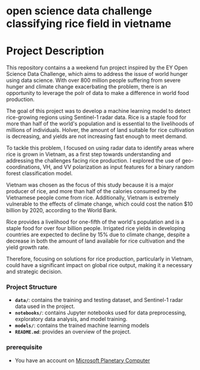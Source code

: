 # open science data challenge classifying rice field in vietname

# **Project Description**

This repository contains a a weekend fun project inspired by the EY Open Science Data Challenge, which aims to address the issue of world hunger using data science. With over 800 million people suffering from severe hunger and climate change exacerbating the problem, there is an opportunity to leverage the poIr of data to make a difference in world food production.

The goal of this project was to develop a machine learning model to detect rice-growing regions using Sentinel-1 radar data. Rice is a staple food for more than half of the world's population and is essential to the livelihoods of millions of individuals. HoIver, the amount of land suitable for rice cultivation is decreasing, and yields are not increasing fast enough to meet demand.

To tackle this problem, I focused on using radar data to identify areas where rice is grown in Vietnam, as a first step towards understanding and addressing the challenges facing rice production. I explored the use of geo-coordinations, VH, and VV polarization as input features for a binary random forest classification model.

Vietnam was chosen as the focus of this study because it is a major producer of rice, and more than half of the calories consumed by the Vietnamese people come from rice. Additionally, Vietnam is extremely vulnerable to the effects of climate change, which could cost the nation $10 billion by 2020, according to the World Bank.

Rice provides a livelihood for one-fifth of the world's population and is a staple food for over four billion people. Irrigated rice yields in developing countries are expected to decline by 15% due to climate change, despite a decrease in both the amount of land available for rice cultivation and the yield growth rate.

Therefore, focusing on solutions for rice production, particularly in Vietnam, could have a significant impact on global rice output, making it a necessary and strategic decision.

### **Project Structure**

- **`data/`**: contains the training and testing dataset, and Sentinel-1 radar data used in the project.
- **`notebooks/`**: contains Jupyter notebooks used for data preprocessing, exploratory data analysis, and model training.
- **`models/`**: contains the trained machine learning models
- **`README.md`**: provides an overview of the project.

### **prerequisite**
- You have an account on <a href="https://planetarycomputer.microsoft.com/">Microsoft Planetary Computer</a>